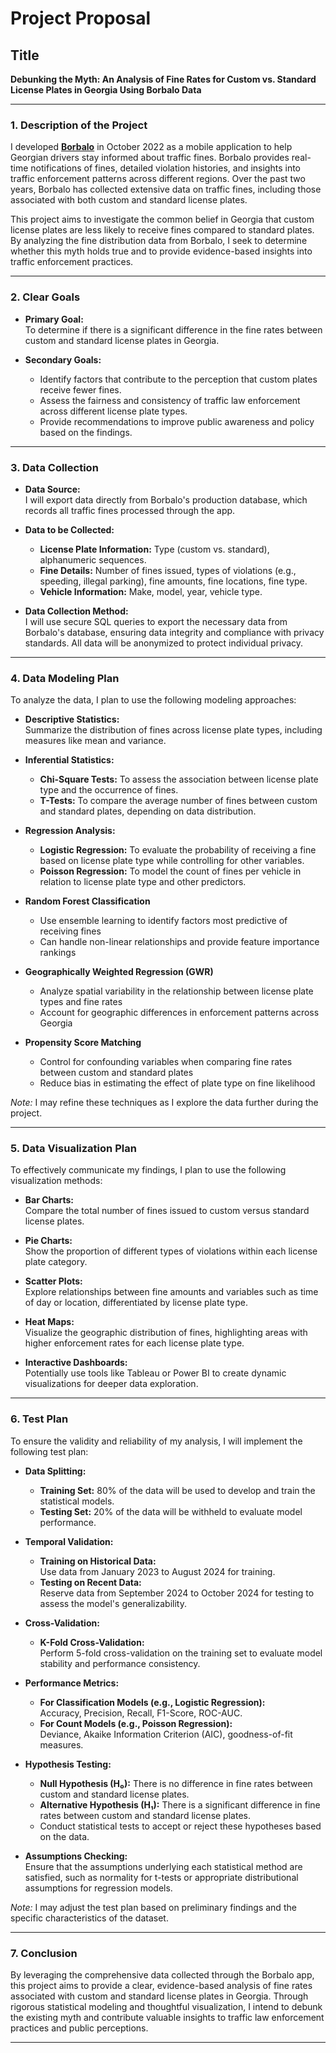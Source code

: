 # Project Proposal

## Title
**Debunking the Myth: An Analysis of Fine Rates for Custom vs. Standard License Plates in Georgia Using Borbalo Data**

---

### 1. Description of the Project

I developed [**Borbalo**](https://borbalo.ge/) in October 2022 as a mobile application to help Georgian drivers stay informed about traffic fines. Borbalo provides real-time notifications of fines, detailed violation histories, and insights into traffic enforcement patterns across different regions. Over the past two years, Borbalo has collected extensive data on traffic fines, including those associated with both custom and standard license plates.

This project aims to investigate the common belief in Georgia that custom license plates are less likely to receive fines compared to standard plates. By analyzing the fine distribution data from Borbalo, I seek to determine whether this myth holds true and to provide evidence-based insights into traffic enforcement practices.

---

### 2. Clear Goals

- **Primary Goal:**  
  To determine if there is a significant difference in the fine rates between custom and standard license plates in Georgia.

- **Secondary Goals:**  
  - Identify factors that contribute to the perception that custom plates receive fewer fines.
  - Assess the fairness and consistency of traffic law enforcement across different license plate types.
  - Provide recommendations to improve public awareness and policy based on the findings.

---

### 3. Data Collection

- **Data Source:**  
  I will export data directly from Borbalo's production database, which records all traffic fines processed through the app.

- **Data to be Collected:**  
  - **License Plate Information:** Type (custom vs. standard), alphanumeric sequences.
  - **Fine Details:** Number of fines issued, types of violations (e.g., speeding, illegal parking), fine amounts, fine locations, fine type.
  - **Vehicle Information:** Make, model, year, vehicle type.

- **Data Collection Method:**  
  I will use secure SQL queries to export the necessary data from Borbalo's database, ensuring data integrity and compliance with privacy standards. All data will be anonymized to protect individual privacy.

---

### 4. Data Modeling Plan

To analyze the data, I plan to use the following modeling approaches:

- **Descriptive Statistics:**  
  Summarize the distribution of fines across license plate types, including measures like mean and variance.

- **Inferential Statistics:**  
  - **Chi-Square Tests:** To assess the association between license plate type and the occurrence of fines.
  - **T-Tests:** To compare the average number of fines between custom and standard plates, depending on data distribution.

- **Regression Analysis:**  
  - **Logistic Regression:** To evaluate the probability of receiving a fine based on license plate type while controlling for other variables.
  - **Poisson Regression:** To model the count of fines per vehicle in relation to license plate type and other predictors.

- **Random Forest Classification**
  - Use ensemble learning to identify factors most predictive of receiving fines
  - Can handle non-linear relationships and provide feature importance rankings

- **Geographically Weighted Regression (GWR)**
  - Analyze spatial variability in the relationship between license plate types and fine rates
  - Account for geographic differences in enforcement patterns across Georgia

- **Propensity Score Matching**
  - Control for confounding variables when comparing fine rates between custom and standard plates
  - Reduce bias in estimating the effect of plate type on fine likelihood
 
*Note:* I may refine these techniques as I explore the data further during the project.

---

### 5. Data Visualization Plan

To effectively communicate my findings, I plan to use the following visualization methods:

- **Bar Charts:**  
  Compare the total number of fines issued to custom versus standard license plates.

- **Pie Charts:**  
  Show the proportion of different types of violations within each license plate category.

- **Scatter Plots:**  
  Explore relationships between fine amounts and variables such as time of day or location, differentiated by license plate type.

- **Heat Maps:**  
  Visualize the geographic distribution of fines, highlighting areas with higher enforcement rates for each license plate type.

- **Interactive Dashboards:**  
  Potentially use tools like Tableau or Power BI to create dynamic visualizations for deeper data exploration.

---

### 6. Test Plan

To ensure the validity and reliability of my analysis, I will implement the following test plan:

- **Data Splitting:**  
  - **Training Set:** 80% of the data will be used to develop and train the statistical models.
  - **Testing Set:** 20% of the data will be withheld to evaluate model performance.

- **Temporal Validation:**  
  - **Training on Historical Data:**  
    Use data from January 2023 to August 2024 for training.
  - **Testing on Recent Data:**  
    Reserve data from September 2024 to October 2024 for testing to assess the model's generalizability.

- **Cross-Validation:**  
  - **K-Fold Cross-Validation:**  
    Perform 5-fold cross-validation on the training set to evaluate model stability and performance consistency.

- **Performance Metrics:**  
  - **For Classification Models (e.g., Logistic Regression):**  
    Accuracy, Precision, Recall, F1-Score, ROC-AUC.
  - **For Count Models (e.g., Poisson Regression):**  
    Deviance, Akaike Information Criterion (AIC), goodness-of-fit measures.

- **Hypothesis Testing:**  
  - **Null Hypothesis (H₀):** There is no difference in fine rates between custom and standard license plates.
  - **Alternative Hypothesis (H₁):** There is a significant difference in fine rates between custom and standard license plates.
  - Conduct statistical tests to accept or reject these hypotheses based on the data.

- **Assumptions Checking:**  
  Ensure that the assumptions underlying each statistical method are satisfied, such as normality for t-tests or appropriate distributional assumptions for regression models.

*Note:* I may adjust the test plan based on preliminary findings and the specific characteristics of the dataset.

---

### 7. Conclusion

By leveraging the comprehensive data collected through the Borbalo app, this project aims to provide a clear, evidence-based analysis of fine rates associated with custom and standard license plates in Georgia. Through rigorous statistical modeling and thoughtful visualization, I intend to debunk the existing myth and contribute valuable insights to traffic law enforcement practices and public perceptions.

---
